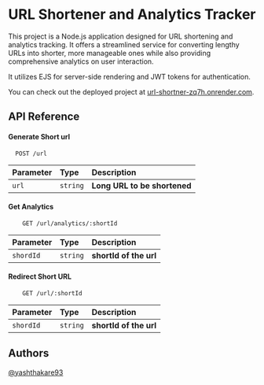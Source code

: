 

# URL Shortener and Analytics Tracker

This project is a Node.js application designed for URL shortening and analytics tracking. It offers a streamlined service for converting lengthy URLs into shorter, more manageable ones while also providing comprehensive analytics on user interaction.

It utilizes EJS for server-side rendering and JWT tokens for authentication.

You can check out the deployed project at [url-shortner-zq7h.onrender.com](https://url-shortner-zq7h.onrender.com).

## API Reference

#### Generate Short url

```
  POST /url
```

| Parameter | Type     | Description                |
| :-------- | :------- | :------------------------- |
| `url` | `string` | **Long URL to be shortened**|

#### Get Analytics

```
    GET /url/analytics/:shortId
```

| Parameter | Type     | Description                       |
| :-------- | :------- | :-------------------------------- |
| `shordId`      | `string` | **shortId of the url**|

#### Redirect Short URL

```
    GET /url/:shortId
```

| Parameter | Type     | Description                       |
| :-------- | :------- | :-------------------------------- |
| `shordId`      | `string` | **shortId of the url**|






## Authors
 [@yashthakare93](https://www.github.com/yashthakare93)

